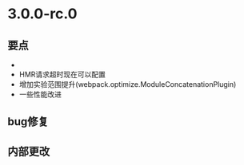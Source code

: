 # 3.0.0-rc.0

## 要点

+ 
+ HMR请求超时现在可以配置
+ 增加实验范围提升(webpack.optimize.ModuleConcatenationPlugin)
+ 一些性能改进

## bug修复

## 内部更改
